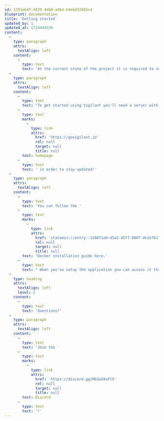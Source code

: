 ```yaml
---
id: 1391eb4f-4839-44b0-ad64-b4ebd32985cd
blueprint: documentation
title: 'Getting started'
updated_by: 1
updated_at: 1724444339
content:
  -
    type: paragraph
    attrs:
      textAlign: left
    content:
      -
        type: text
        text: 'At the current state of the project it is required to self host the application. There is currently no hosted version of Vigilant where you can register and start monitoring your website. '
  -
    type: paragraph
    attrs:
      textAlign: left
    content:
      -
        type: text
        text: "To get started using Vigilant you'll need a server with Docker installed. Not sure what this means? Find someone who does or wait for a hosted version of Vigilant. You can leave your e-mail on the "
      -
        type: text
        marks:
          -
            type: link
            attrs:
              href: 'https://govigilant.io'
              rel: null
              target: null
              title: null
        text: homepage
      -
        type: text
        text: ' in order to stay updated!'
  -
    type: paragraph
    attrs:
      textAlign: left
    content:
      -
        type: text
        text: 'You can follow the '
      -
        type: text
        marks:
          -
            type: link
            attrs:
              href: 'statamic://entry::1e96f1a9-d3a2-45f7-8007-de1bf6173957'
              rel: null
              target: null
              title: null
        text: 'Docker installation guide here.'
      -
        type: text
        text: " When you've setup the application you can access it through port 8000 (or any other port you've configured) and you will be welcomed by a registration screen. After registering you're able to add your website and configure the monitors."
  -
    type: heading
    attrs:
      textAlign: left
      level: 2
    content:
      -
        type: text
        text: 'Questions?'
  -
    type: paragraph
    attrs:
      textAlign: left
    content:
      -
        type: text
        text: 'Join the '
      -
        type: text
        marks:
          -
            type: link
            attrs:
              href: 'https://discord.gg/MG3aV8uFt5'
              rel: null
              target: null
              title: null
        text: Discord
      -
        type: text
        text: '!'
---
```

